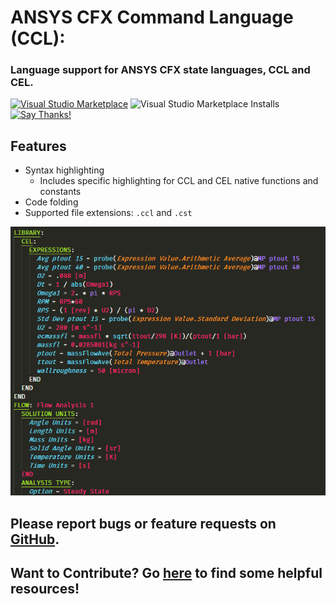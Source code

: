 # ANSYS CFX Command Language (CCL):
### Language support for ANSYS CFX state languages, CCL and CEL.

[![Visual Studio Marketplace](https://vsmarketplacebadge.apphb.com/version/u2berggeist.cfxlanguage.svg
)](https://marketplace.visualstudio.com/items?itemName=u2berggeist.cfxlanguage)
![Visual Studio Marketplace Installs](https://img.shields.io/visual-studio-marketplace/i/u2berggeist.cfxlanguage)
[![Say Thanks!](https://img.shields.io/badge/Say-Thanks&#33;-orange.svg?longCache=true&style=flat-square)](https://saythanks.io/to/u2berggeist)

## Features

- Syntax highlighting
    - Includes specific highlighting for CCL and CEL native functions and constants
- Code folding
- Supported file extensions: `.ccl` and `.cst`

![screenshot](images/ImpellerStateFile_Screencap.PNG)

## Please report bugs or feature requests on [GitHub](https://www.github.com/u2berggeist/ANSYS_CFX).

## Want to Contribute? Go [here](https://github.com/u2berggeist/ANSYS_CFX/blob/master/CONTRIBUTE%20INFO.md) to find some helpful resources!




